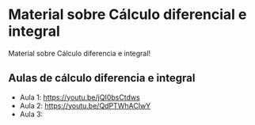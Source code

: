 
# Material sobre Cálculo diferencial e integral

Material sobre Cálculo diferencia e integral!


## Aulas de cálculo diferencia e integral


- Aula 1: <https://youtu.be/jQI0bsCtdws>
- Aula 2: <https://youtu.be/QdPTWhACIwY>
- Aula 3: 

